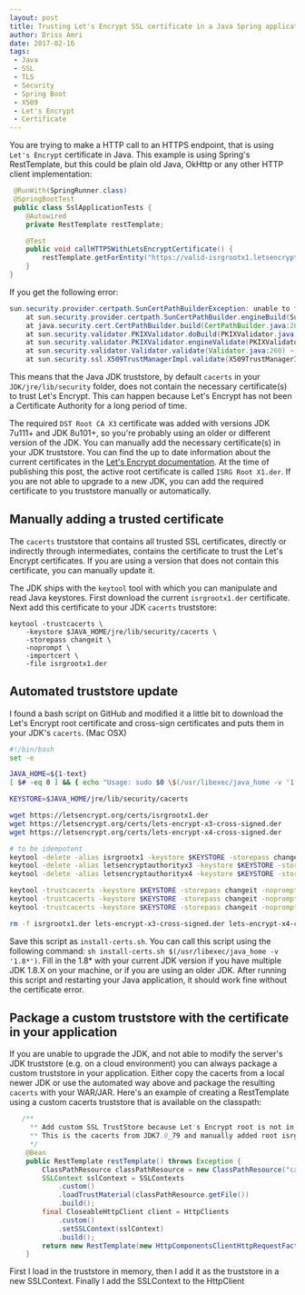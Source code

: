 ```yaml
---
layout: post
title: Trusting Let's Encrypt SSL certificate in a Java Spring application
author: Driss Amri
date: 2017-02-16
tags:
 - Java
 - SSL
 - TLS
 - Security 
 - Spring Boot
 - X509
 - Let's Encrypt
 - Certificate
---
```


You are trying to make a HTTP call to an HTTPS endpoint, that is using `Let's Encrypt` certificate in Java. This example is using Spring's RestTemplate, but this could be plain old Java, OkHttp or any other HTTP client implementation:

```java
 @RunWith(SpringRunner.class)
 @SpringBootTest
 public class SslApplicationTests {
    @Autowired
    private RestTemplate restTemplate;

    @Test
    public void callHTTPSWithLetsEncryptCertificate() {
        restTemplate.getForEntity("https://valid-isrgrootx1.letsencrypt.org/", String.class);
    }
}
```

If you get the following error:

```java
sun.security.provider.certpath.SunCertPathBuilderException: unable to find valid certification path to requested target
    at sun.security.provider.certpath.SunCertPathBuilder.engineBuild(SunCertPathBuilder.java:196) ~[na:1.7.0_79]
    at java.security.cert.CertPathBuilder.build(CertPathBuilder.java:268) ~[na:1.7.0_79]
    at sun.security.validator.PKIXValidator.doBuild(PKIXValidator.java:380) ~[na:1.7.0_79]
    at sun.security.validator.PKIXValidator.engineValidate(PKIXValidator.java:292) ~[na:1.7.0_79]
    at sun.security.validator.Validator.validate(Validator.java:260) ~[na:1.7.0_79]
    at sun.security.ssl.X509TrustManagerImpl.validate(X509TrustManagerImpl.java:326) ~[na:1.7.0_79]
```

This means that the Java JDK truststore, by default `cacerts` in your `JDK/jre/lib/security` folder,  does not contain the necessary certificate(s) to trust Let's Encrypt. This can happen because Let's Encrypt has not been a Certificate Authority for a long period of time.

The required `DST Root CA X3` certificate was added with versions JDK 7u111+ and JDK 8u101+, so you're probably using an older or different version of the JDK. You can manually add the necessary certificate(s) in your JDK truststore. You can find the up to date information about the current certificates in the [Let's Encrypt documentation](https://letsencrypt.org/certificates/). At the time of publishing this post, the active root certificate is called `ISRG Root X1.der`. If you are not able to upgrade to a new JDK, you can add the required certificate to you truststore manually or automatically.

## Manually adding a trusted certificate

The `cacerts` truststore that contains all trusted SSL certificates, directly or indirectly through intermediates, contains the certificate to trust the Let's Encrypt certificates. If you are using a version that does not contain this certificate, you can manually update it. 

The JDK ships with the `keytool` tool with which you can manipulate and read Java keystores. First download the current `isrgrootx1.der` certificate. Next add this certificate to your JDK `cacerts` truststore:

```shell
keytool -trustcacerts \
    -keystore $JAVA_HOME/jre/lib/security/cacerts \
    -storepass changeit \
    -noprompt \
    -importcert \
    -file isrgrootx1.der
```

## Automated truststore update

I found a bash script on GitHub and modified it a little bit to download the Let's Encrypt root certificate and cross-sign certificates and puts them in your JDK's `cacerts`. (Mac OSX)

```bash
#!/bin/bash
set -e

JAVA_HOME=${1-text}
[ $# -eq 0 ] && { echo "Usage: sudo $0 \$(/usr/libexec/java_home -v '1.8*')" ; exit 1; }

KEYSTORE=$JAVA_HOME/jre/lib/security/cacerts

wget https://letsencrypt.org/certs/isrgrootx1.der
wget https://letsencrypt.org/certs/lets-encrypt-x3-cross-signed.der
wget https://letsencrypt.org/certs/lets-encrypt-x4-cross-signed.der

# to be idempotent
keytool -delete -alias isrgrootx1 -keystore $KEYSTORE -storepass changeit 2> /dev/null || true
keytool -delete -alias letsencryptauthorityx3 -keystore $KEYSTORE -storepass changeit 2> /dev/null || true
keytool -delete -alias letsencryptauthorityx4 -keystore $KEYSTORE -storepass changeit 2> /dev/null || true

keytool -trustcacerts -keystore $KEYSTORE -storepass changeit -noprompt -importcert -alias isrgrootx1 -file isrgrootx1.der
keytool -trustcacerts -keystore $KEYSTORE -storepass changeit -noprompt -importcert -alias letsencryptauthorityx3 -file lets-encrypt-x3-cross-signed.der
keytool -trustcacerts -keystore $KEYSTORE -storepass changeit -noprompt -importcert -alias letsencryptauthorityx4 -file lets-encrypt-x4-cross-signed.der

rm -f isrgrootx1.der lets-encrypt-x3-cross-signed.der lets-encrypt-x4-cross-signed.der
```

Save this script as `install-certs.sh`. You can call this script using the following command: `sh install-certs.sh $(/usr/libexec/java_home -v '1.8*')`. Fill in the 1.8* with your current JDK version if you have multiple JDK 1.8.X on your machine, or if you are using an older JDK. After running this script and restarting your Java application, it should work fine without the certificate error.

## Package a custom truststore with the certificate in your application

If you are unable to upgrade the JDK, and not able to modify the server's JDK truststore (e.g. on a cloud environment) you can always package a custom truststore in your application. Either copy the cacerts from a local newer JDK or use the automated way above and package the resulting `cacerts` with your WAR/JAR. Here's an example of creating a RestTemplate using a custom cacerts truststore that is available on the classpath:

```java
   /**
     ** Add custom SSL TrustStore because Let's Encrypt root is not in all JDK stores yet.
     ** This is the cacerts from JDK7.0_79 and manually added root isrgrootx1.der
     */
    @Bean
    public RestTemplate restTemplate() throws Exception {
        ClassPathResource classPathResource = new ClassPathResource("cacerts");
        SSLContext sslContext = SSLContexts
            .custom()
            .loadTrustMaterial(classPathResource.getFile())
            .build();
        final CloseableHttpClient client = HttpClients
            .custom()
            .setSSLContext(sslContext)
            .build();
        return new RestTemplate(new HttpComponentsClientHttpRequestFactory(client));
    }
```

First I load in the truststore in memory, then I add it as the truststore in a new SSLContext. Finally I add the SSLContext to the HttpClient




